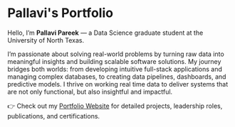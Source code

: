# Pallavi's Portfolio

Hello, I’m **Pallavi Pareek** — a Data Science graduate student at the University of North Texas.  

I’m passionate about solving real-world problems by turning raw data into meaningful insights and building scalable software solutions. My journey bridges both worlds: from developing intuitive full-stack applications and managing complex databases, to creating data pipelines, dashboards, and predictive models. I thrive on working real time data to deliver systems that are not only functional, but also insightful and impactful.


👉 Check out my [Portfolio Website](#) for detailed projects, leadership roles, publications, and certifications.

